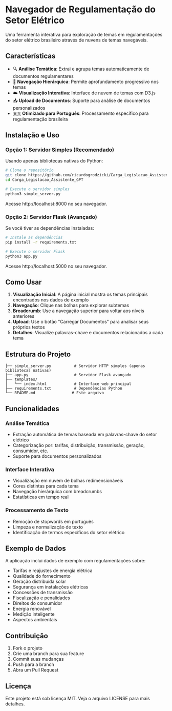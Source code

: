 # Navegador de Regulamentação do Setor Elétrico

Uma ferramenta interativa para exploração de temas em regulamentações do setor elétrico brasileiro através de nuvens de temas navegáveis.

## Características

- 🔍 **Análise Temática**: Extrai e agrupa temas automaticamente de documentos regulamentares
- 🎯 **Navegação Hierárquica**: Permite aprofundamento progressivo nos temas
- ☁️ **Visualização Interativa**: Interface de nuvem de temas com D3.js
- 📤 **Upload de Documentos**: Suporte para análise de documentos personalizados
- 🇧🇷 **Otimizado para Português**: Processamento específico para regulamentação brasileira

## Instalação e Uso

### Opção 1: Servidor Simples (Recomendado)

Usando apenas bibliotecas nativas do Python:

```bash
# Clone o repositório
git clone https://github.com/ricardogrodzicki/Carga_Legislacao_Assistente_GPT.git
cd Carga_Legislacao_Assistente_GPT

# Execute o servidor simples
python3 simple_server.py
```

Acesse http://localhost:8000 no seu navegador.

### Opção 2: Servidor Flask (Avançado)

Se você tiver as dependências instaladas:

```bash
# Instale as dependências
pip install -r requirements.txt

# Execute o servidor Flask
python3 app.py
```

Acesse http://localhost:5000 no seu navegador.

## Como Usar

1. **Visualização Inicial**: A página inicial mostra os temas principais encontrados nos dados de exemplo
2. **Navegação**: Clique nas bolhas para explorar subtemas
3. **Breadcrumb**: Use a navegação superior para voltar aos níveis anteriores
4. **Upload**: Use o botão "Carregar Documentos" para analisar seus próprios textos
5. **Detalhes**: Visualize palavras-chave e documentos relacionados a cada tema

## Estrutura do Projeto

```
├── simple_server.py          # Servidor HTTP simples (apenas bibliotecas nativas)
├── app.py                    # Servidor Flask avançado
├── templates/
│   └── index.html            # Interface web principal
├── requirements.txt          # Dependências Python
└── README.md                # Este arquivo
```

## Funcionalidades

### Análise Temática
- Extração automática de temas baseada em palavras-chave do setor elétrico
- Categorização por: tarifas, distribuição, transmissão, geração, consumidor, etc.
- Suporte para documentos personalizados

### Interface Interativa
- Visualização em nuvem de bolhas redimensionáveis
- Cores distintas para cada tema
- Navegação hierárquica com breadcrumbs
- Estatísticas em tempo real

### Processamento de Texto
- Remoção de stopwords em português
- Limpeza e normalização de texto
- Identificação de termos específicos do setor elétrico

## Exemplo de Dados

A aplicação inclui dados de exemplo com regulamentações sobre:
- Tarifas e reajustes de energia elétrica
- Qualidade do fornecimento
- Geração distribuída solar
- Segurança em instalações elétricas
- Concessões de transmissão
- Fiscalização e penalidades
- Direitos do consumidor
- Energia renovável
- Medição inteligente
- Aspectos ambientais

## Contribuição

1. Fork o projeto
2. Crie uma branch para sua feature
3. Commit suas mudanças
4. Push para a branch
5. Abra um Pull Request

## Licença

Este projeto está sob licença MIT. Veja o arquivo LICENSE para mais detalhes.